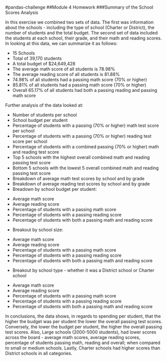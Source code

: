 #pandas-challenge
##Module 4 Homework
###Summary of the School Scores Analysis

In this exercise we combined two sets of data. The first was information about the schools - including the type of school (Charter or District), the number of students and the total budget. The second set of data included the students at each school, their grade, and their math and reading scores. In looking at this data, we can summarize it as follows:
* 15 Schools
* Total of 39,170 students
* A total budget of $24,649,428
* The average math score of all students is 78.98%
* The average reading score of all students is 81.88%
* 74.98% of all students had a passing math score (70% or higher)
* 85.81% of all students had a passing math score (70% or higher)
* Overall 65.17% of all students had both a passing reading and passing math score

Further analysis of the data looked at:
* Number of students per school
* School budget per student
* Percentage of students with a passing (70% or higher) math test score per school
* Percentage of students with a passing (70% or higher) reading test score per school
* Percentage of students with a combined passing (70% or higher) math and reading test score
* Top 5 schools with the highest overall combined math and reading passing test score
* Bottom 5 schools with the lowest 5 overall combined math and reading passing test score
* Breakdown of average math test scores by school and by grade
* Breakdown of average reading test scores by school and by grade
* Breadown by school budget per student:
- Average math score
- Average reading score
- Percentage of students with a passing math score
- Percentage of students with a passing reading score
- Percentage of students with both a passing math and reading score
* Breakout by school size:
- Average math score
- Average reading score
- Percentage of students with a passing math score
- Percentage of students with a passing reading score
- Percentage of students with both a passing math and reading score
* Breakout by school type - whether it was a District school or Charter school
- Average math score
- Average reading score
- Percentage of students with a passing math score
- Percentage of students with a passing reading score
- Percentage of students with both a passing math and reading score

In conclusions, the data shows, in regards to spending per student, that the higher the budget was per student the lower the overall passing test scores. Conversely, the lower the budget per student, the higher the overall passing test scores.
Also, Large schools (2000-5000 students), had lower scores across the board - average math scores, average reading scores, percentage of students passing math, reading and overall; when compared to small or medium schools.
Lastly, Charter schools had higher scores than District schools in all categories.

